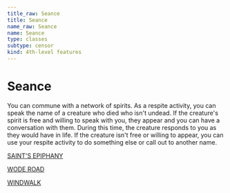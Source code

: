 ```yaml
---
title_raw: Seance
title: Seance
name_raw: Seance
name: Seance
type: classes
subtype: censor
kind: 4th-level features
---
```


# Seance

You can commune with a network of spirits. As a respite activity, you can speak the name of a creature who died who isn't undead. If the creature's spirit is free and willing to speak with you, they appear and you can have a conversation with them. During this time, the creature responds to you as they would have in life. If the creature isn't free or willing to appear, you can use your respite activity to do something else or call out to another name.

[SAINT'S EPIPHANY](./Saints%20Epiphany.md)

[WODE ROAD](./Wode%20Road.md)

[WINDWALK](./Windwalk.md)
